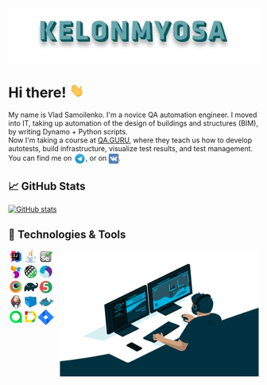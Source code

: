 <img align="center" title="Header" alt="KELONMYOSA" src="assets/Header.gif" />

# Hi there! <img src="assets/wave.gif" width="30px">

My name is Vlad Samoilenko. I'm a novice QA automation engineer. I moved into IT, taking up automation of the design of buildings and structures (BIM), by writing Dynamo + Python scripts.   
Now I'm taking a course at [QA.GURU](https://qa.guru), where they teach us how to develop autotests, build infrastructure, visualize test results, and test management.  
You can find me on [<img src="assets/Telegram.svg" height="24px" align="center">](https://t.me/KELONMYOSA), or on [<img src="https://github.com/KELONMYOSA/KELONMYOSA/blob/main/assets/vk.svg" height="20px" align="center">](https://vk.com/kelonmyosa).

## &#x1f4c8; GitHub Stats
[![GitHub stats](https://github-readme-stats.vercel.app/api?username=KELONMYOSA&show_icons=true&theme=vue)](https://github.com/anuraghazra/github-readme-stats)

## 🔧 Technologies & Tools
<img align="right" alt="GIF" src="assets/code.gif" width="400" height="256" />

<p  align="left">

<img width="6%" align="left" title="IntelliJ IDEA" src="assets/Intelij_IDEA.svg">
<img width="6%" align="left" title="Java" src="assets/Java.svg">
<img width="6%" align="left" title="Selenium" src="assets/Selenium.svg">
<img width="6%" align="left" title="Selenide" src="assets/selenide-logo.svg ">
<img width="6%" align="left" title="Rest-Assured" src="assets/RESTAssured.svg">

<img width="6%" align="left" title="Appium" src="assets/Appium.svg">
<img width="6%" align="left" title="Browserstack" src="assets/Browserstack.svg">
<img width="6%" align="left" title="Gradle" src="assets/Gradle.svg">
<img width="6%" align="left" title="JUnit5" src="assets/junit5.svg">
<img width="6%" align="left" title="Jenkins" src="assets/Jenkins.svg">

<img width="6%" align="left" title="Selenoid" src="assets/selenoid.svg">
<img width="6%" align="left" title="Docker" src="assets/Docker.svg">
<img width="6%" align="left" title="Allure TestOps" src="assets/allureTestOPS.svg">
<img width="6%" align="left" title="Allure Report" src="assets/allureReport.svg">
<img width="6%" align="left" title="Jira" src="assets/Jira.svg">

</p>
